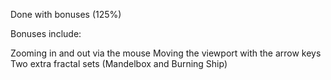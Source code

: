 Done with bonuses (125%)

Bonuses include:

Zooming in and out via the mouse
Moving the viewport with the arrow keys
Two extra fractal sets (Mandelbox and Burning Ship)

